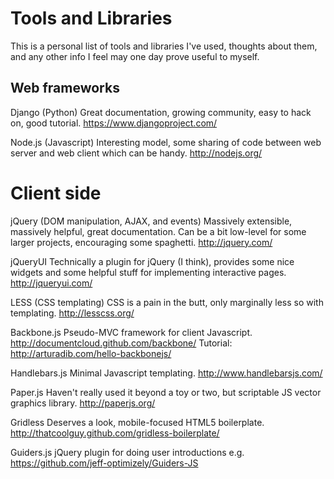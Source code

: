 # Tools and Libraries

This is a personal list of tools and libraries I've used, thoughts about them, and any other info I feel may one day prove useful to myself.

## Web frameworks

Django (Python)
Great documentation, growing community, easy to hack on, good tutorial.
https://www.djangoproject.com/

Node.js (Javascript)
Interesting model, some sharing of code between web server and web client which can be handy.
http://nodejs.org/


# Client side

jQuery (DOM manipulation, AJAX, and events)
Massively extensible, massively helpful, great documentation. Can be a bit low-level for some larger projects, encouraging some spaghetti.
http://jquery.com/

jQueryUI
Technically a plugin for jQuery (I think), provides some nice widgets and some helpful stuff for implementing interactive pages.
http://jqueryui.com/

LESS (CSS templating)
CSS is a pain in the butt, only marginally less so with templating.
http://lesscss.org/

Backbone.js
Pseudo-MVC framework for client Javascript.
http://documentcloud.github.com/backbone/
Tutorial: http://arturadib.com/hello-backbonejs/

Handlebars.js
Minimal Javascript templating.
http://www.handlebarsjs.com/

Paper.js
Haven't really used it beyond a toy or two, but scriptable JS vector graphics library.
http://paperjs.org/

Gridless
Deserves a look, mobile-focused HTML5 boilerplate.
http://thatcoolguy.github.com/gridless-boilerplate/

Guiders.js
jQuery plugin for doing user introductions e.g.
https://github.com/jeff-optimizely/Guiders-JS


